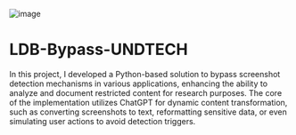![image](https://github.com/user-attachments/assets/11720f77-4c92-41d6-8c15-8a10e7f34366)
# LDB-Bypass-UNDTECH
In this project, I developed a Python-based solution to bypass screenshot detection mechanisms in various applications, enhancing the ability to analyze and document restricted content for research purposes. The core of the implementation utilizes ChatGPT for dynamic content transformation, such as converting screenshots to text, reformatting sensitive data, or even simulating user actions to avoid detection triggers.
